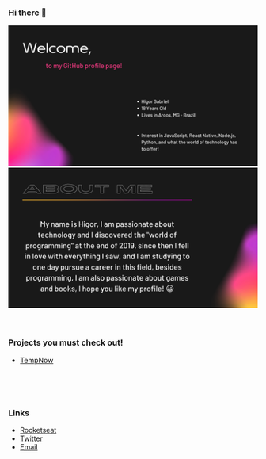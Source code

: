### Hi there 👋 


![Welcome](/github-welcome1.png?raw=true)
![Abou Me](/github-aboutme.png?raw=true)
<br />
<br />
<br />
### Projects you must check out!

- [TempNow](https://github.com/H1gor1248/TempNow)


<br />
<br />
<br />

### Links

- [Rocketseat](https://app.rocketseat.com.br/me/higor-gabriel-1592114498)
- [Twitter](https://twitter.com/H1gor1)
- [Email](mailto:higorgabrieldev@gmail.com)

<!--
**H1gor1248/H1gor1248** is a ✨ _special_ ✨ repository because its `README.md` (this file) appears on your GitHub profile.

Here are some ideas to get you started:

- 🔭 I’m currently working on ...
- 🌱 I’m currently learning ...
- 👯 I’m looking to collaborate on ...
- 🤔 I’m looking for help waith ...
- 💬 Ask me about ...
- 📫 How to reach me: ...
- 😄 Pronouns: ...
- ⚡ Fun fact: ...
-->
